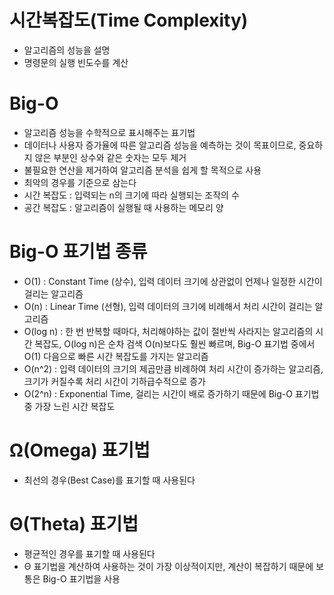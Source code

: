 # 시간복잡도(Time Complexity)
- 알고리즘의 성능을 설명
- 명령문의 실행 빈도수를 계산

# Big-O
- 알고리즘 성능을 수학적으로 표시해주는 표기법
- 데이터나 사용자 증가율에 따른 알고리즘 성능을 예측하는 것이 목표이므로, 중요하지 않은 부분인 상수와 같은 숫자는 모두 제거
- 불필요한 연산을 제거하여 알고리즘 분석을 쉽게 할 목적으로 사용
- 최악의 경우를 기준으로 삼는다
- 시간 복잡도 : 입력되는 n의 크기에 따라 실행되는 조작의 수
- 공간 복잡도 : 알고리즘이 실행될 때 사용하는 메모리 양

# Big-O 표기법 종류
- O(1) : Constant Time (상수), 입력 데이터 크기에 상관없이 언제나 일정한 시간이 걸리는 알고리즘
- O(n) : Linear Time (선형), 입력 데이터의 크기에 비례해서 처리 시간이 걸리는 알고리즘
- O(log n) : 한 번 반복할 때마다, 처리해야하는 값이 절반씩 사라지는 알고리즘의 시간 복잡도, O(log n)은 순차 검색 O(n)보다도 훨씬 빠르며, Big-O 표기법 중에서 O(1) 다음으로 빠른 시간 복잡도를 가지는 알고리즘
- O(n^2) : 입력 데이터의 크기의 제곱만큼 비례하여 처리 시간이 증가하는 알고리즘, 크기가 커질수록 처리 시간이 기하급수적으로 증가
- O(2^n) : Exponential Time, 걸리는 시간이 배로 증가하기 때문에 Big-O 표기법 중 가장 느린 시간 복잡도

# Ω(Omega) 표기법
- 최선의 경우(Best Case)를 표기할 때 사용된다

# Θ(Theta) 표기법
- 평균적인 경우를 표기할 때 사용된다
- Θ 표기법을 계산하여 사용하는 것이 가장 이상적이지만, 계산이 복잡하기 때문에 보통은 Big-O 표기법을 사용

